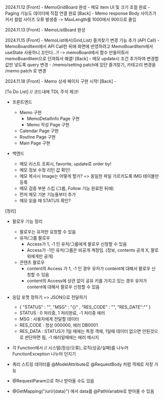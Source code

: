 2024.11.12
    [Front]
        - MemoGridBoard 완성
            - 메모 item UI 및 크기 조절 완료
            - Paging 기능도 데이터에 직접 연결 완료
    [Back]
        - Memo response Body 사이즈가 커서 컬럼 사이즈 오류 발생중 -> MaxLength를 1000에서 900으로 줄임

2024.11.13
    [Front]
        - MemoListBoard 완성

2024.11.15
    [Front]
        - MemoList에서(Grid,List) 즐겨찾기 변경 기능 추가 (API Call)
            - MemoBoardItem에서 API Call한 뒤에 화면에 반영하려고 MemoBoardItem에서 useState 사용하니 꼬인다...!!
                -> memoBoard에서 함수 만들어줘서 memoBoardItem으로 던져줘서 해결!
    [Back]
        - 메모 update시 조건 추가하여 변경할 값만 넣도록 query 변경
        - /memo/setting patch에 있던 즐겨찾기, 카테고리 변경을 /memo patch 로 변경

2024.11.18
    [Front]
        - Memo 상세 페이지 구현 시작!
    [Back]
        - 


[To Do List] // 코드내에 TDL 주석 체크!
- 프론트엔드
    - Memo 구현
        - MemoDetailInfo Page 구현
        - Memo 작성 Page 구현
    - Calendar Page 구현
    - Routine Page 구현
    - Main Page 구현


- 백엔드
    - 메모 리스트 조회시, favorite, update로 order by!
    - 메모 정보 수정 리턴 값 확인! 
    - 메모 복사시 Image는 어떻게 할거? => 동일한 파일 가르키도록 IMG 테이블만 등록
    - 메모 검증 부분 스킵 (그룹, Follow 기능 완료한 뒤에)
    - 먼저 메모 기본 기능들부터 추가
    - 메모 읽을 때 STATUS 확인?


 [정리]
- 팔로우 기능 정리
    - 팔로우는 유저만 요청할 수 있음
    - 유저/그룹 팔로우
        - Access가 1, -1 인 유저/그룹에게 팔로우 신청할 수 있음
        - Access가 -1인 유저/그룹은 비공개 계정임. (정보, contents 공개 X, 팔로워에게만 공개)
    - 콘텐츠 팔로우
        - content의 Access 가 1, -1 인 경우 유저가 content에 대해서 팔로우 신청할 수 있음
        - content의 Access에 상관 없이 공유 키를 가지고 있는 경우 유저가 content에 대해서 팔로우 신청할 수 있음
- 응답 포맷 정하기 => JSON으로 전달하기
    - { "STATUS" : "", "MSG" : "{}" , "RES_CODE" : "",  "RES_DATE":"" }
    - STATUS : 0 처리중, 1 처리완료, -1 처리중 에러
    - MSG : 사용자에게 전달할 데이터
    - RES_CODE : 정상 000000, 에러 DB0001
    - RES_DATA : STATUS가 1일 때에는 특정 객체, 1일때 데이터 없으면 안된것으로 판단하면 됨, -1 에러일때에는 에러 메시지

- 각 Function에서 // 시스템(정상/오류), 로직(성공/실패)를 나누어  FunctionException 나누어 던지기

- 쿼리 스트링 데이터를 @ModelAttribute로 @RequestBody 처럼 객체로 저장 가능
- @RequestParam으로 하나 받아올 수도 있음
-  @GetMapping("/url/{data}") 에서 data를 @PathVariable로 받아올 수 있음